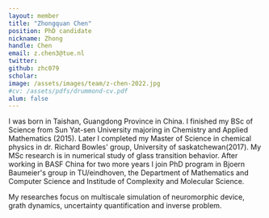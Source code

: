 ```yaml
---
layout: member
title: "Zhongquan Chen"
position: PhD candidate
nickname: Zhong
handle: Chen
email: z.chen3@tue.nl
twitter: 
github: zhc079
scholar: 
image: /assets/images/team/z-chen-2022.jpg
#cv: /assets/pdfs/drummond-cv.pdf
alum: false
---
```

I was born in Taishan, Guangdong Province in China. I finished my BSc of Science from Sun Yat-sen University majoring in Chemistry and Applied Mathematics (2015). Later I  completed my Master of Science in chemical physics in dr. Richard Bowles' group, University of saskatchewan(2017). My MSc research is in numerical study of glass transition behavior. After working in BASF China for two more years I join PhD program in Bjoern Baumeier's group in TU/eindhoven,  the  Department of Mathematics and Computer Science and Institude of Complexity and Molecular Science.

 My researches focus on multiscale simulation of neuromorphic device, grath dynamics, uncertainty quantification and inverse problem. 